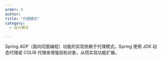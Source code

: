 ```yaml
---
order: 4
author: 
title: "代理模式"
category:
  - 设计模式

---
```


Spring AOP（面向切面编程）功能的实现依赖于代理模式。Spring 使用 JDK 动态代理或 CGLIB 代理来增强目标对象，从而实现功能扩展。